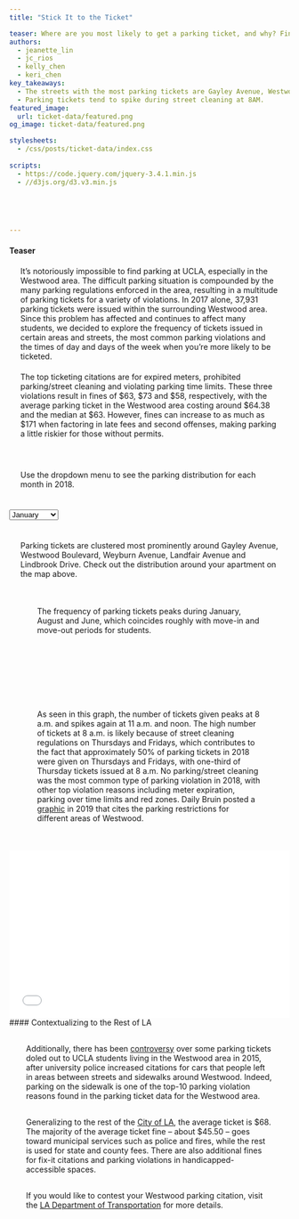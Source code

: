 ```yaml
---
title: "Stick It to the Ticket"

teaser: Where are you most likely to get a parking ticket, and why? Find out the times and days when parking citations spike near you.
authors:
  - jeanette_lin
  - jc_rios
  - kelly_chen
  - keri_chen
key_takeaways:
  - The streets with the most parking tickets are Gayley Avenue, Westwood Boulevard, Weyburn Avenue, Landfair, Avenue and Lindbrook Drive.
  - Parking tickets tend to spike during street cleaning at 8AM.
featured_image:
  url: ticket-data/featured.png
og_image: ticket-data/featured.png

stylesheets:
  - /css/posts/ticket-data/index.css
  
scripts:
  - https://code.jquery.com/jquery-3.4.1.min.js
  - //d3js.org/d3.v3.min.js


  

  
---
```

<script src="https://cdn.plot.ly/plotly-latest.min.js"></script>
#### Teaser
<p class="text" style="margin:20px;">It’s notoriously impossible to find parking at UCLA, especially in the Westwood area. The difficult parking situation is compounded by the many parking regulations enforced in the area, resulting in a multitude of parking tickets for a variety of violations. In 2017 alone, 37,931 parking tickets were issued within the surrounding Westwood area. Since this problem has affected and continues to affect many students, we decided to explore the frequency of tickets issued in certain areas and streets, the most common parking violations and the times of day and days of the week when you’re more likely to be ticketed.
</p>

<p class="text" style="margin:20px;">The top ticketing citations are for expired meters, prohibited parking/street cleaning and violating parking time limits. These three violations result in fines of $63, $73 and $58, respectively, with the average parking ticket in the Westwood area costing around $64.38 and the median at $63. However, fines can increase to as much as $171 when factoring in late fees and second offenses, making parking a little riskier for those without permits.
</p>

<br/>
<p class="text" style="margin:20px;">
Use the dropdown menu to see the parking distribution for each month in 2018.
</p>
<br/>


<div class="month-select" style="width:200px;">
<select id='month' onchange='changemonth()'>
  <option value="jan">January</option>
  <option value="feb">February</option>
  <option value="mar">March</option>
  <option value="apr">April</option>
  <option value="may">May</option>
  <option value="june">June</option>
  <option value="july">July</option>
  <option value="aug">August</option>
  <option value="sept">September</option>
  <option value="oct">October</option>
  <option value="nov">November</option>
  <option value="dec">December</option>
</select>
</div>


<div id="map"></div>
<br/>


<p class="text" style="margin:20px;">
Parking tickets are clustered most prominently around Gayley Avenue, Westwood Boulevard, Weyburn Avenue, Landfair Avenue and Lindbrook Drive. Check out the distribution around your apartment on the map above.
</p>

<p class="text" style="margin:50px;">
The frequency of parking tickets peaks during January, August and June, which coincides roughly with move-in and move-out periods for students.
</p>

<script src="/js/posts/ticket-data/index.js"></script>

<script async defer
        src="https://maps.googleapis.com/maps/api/js?key=AIzaSyAtIR0I3rLXvB4YTJ3L_G2iq4koHzmJgp8&libraries=visualization&callback=initMap">
</script>

<br>

<br>
<div  id="plotly-div"></div>


<p class="text" style="margin: 50px;">
As seen in this graph, the number of tickets given peaks at 8 a.m. and spikes again at 11 a.m. and noon. The high number of tickets at 8 a.m. is likely because of street cleaning regulations on Thursdays and Fridays, which contributes to the fact that approximately 50% of parking tickets in 2018 were given on Thursdays and Fridays, with one-third of Thursday tickets issued at 8 a.m. No parking/street cleaning was the most common type of parking violation in 2018, with other top violation reasons including meter expiration, parking over time limits and red zones. Daily Bruin posted a <a href="https://dailybruin.com/2019/12/07/graphics-gayley-parking-policies/">graphic</a> in 2019 that cites the parking restrictions for different areas of Westwood.
</p>




<iframe width="100%" height="300px" frameborder="0" scrolling="no" src="//plot.ly/~jeanettelin8/15.embed?showlink=false&width=40%&height=300px&modebar=false"></iframe>



<br>
#### Contextualizing to the Rest of LA
<p class="text" style="margin:30px;">
Additionally, there has been <a href="https://www.w3schools.com">controversy</a> over some parking tickets doled out to UCLA students living in the Westwood area in 2015, after university police increased citations for cars that people left in areas between streets and sidewalks around Westwood. Indeed, parking on the sidewalk is one of the top-10 parking violation reasons found in the parking ticket data for the Westwood area.
 </p>
 <p class="text" style="margin:30px;">
Generalizing to the rest of the <a href="https://ladot.lacity.org/what-we-do/parking/parking-tickets">City of LA</a>, the average ticket is $68. The majority of the average ticket fine – about $45.50 – goes toward municipal services such as police and fires, while the rest is used for state and county fees. There are also additional fines for fix-it citations and parking violations in handicapped-accessible spaces.
 </p>
 <p class="text" style="margin:30px;">
If you would like to contest your Westwood parking citation, visit the <a href="https://prodpci.etimspayments.com/pbw/include/laopm/contest.htm">LA Department of Transportation</a> for more details. 
</p>







<script>

















trace1 = {
  line: {
    color: 'rgb(8,48,107)', 
    width: 10
  }, 
  sort: false, 
  type: 'bar', 
  xsrc: 'jeanettelin8:16:18b986', 
  x: ['Sunday', 'Monday', 'Tuesday', 'Wednesday', 'Thursday', 'Friday', 'Saturday'], 
  ysrc: 'jeanettelin8:16:64b793', 
  y: [1171, 2736, 3251, 3503, 5977, 6023, 1690], 
  frame: null, 
  xaxis: 'x', 
  yaxis: 'y', 
  marker: {
    line: {color: 'rgba(31,119,180,1)'}, 
    color: 'rgb(158,202,225)'
  }, 
  error_x: {color: 'rgba(31,119,180,1)'}, 
  error_y: {color: 'rgba(31,119,180,1)'}, 
  textsrc: 'jeanettelin8:16:497088', 
  text: ['4.8% of 2018 tickets', '11.2% of 2018 tickets', '13.4% of 2018 tickets', '14.4% of 2018 tickets', '24.5% of 2018 tickets', '24.7% of 2018 tickets', '6.9% of 2018 tickets']
};
data = [trace1];
layout = {
  title: 'Weekly Tickets in 2018', 
  xaxis: {
    type: 'category', 
    title: 'Day of the Week', 
    domain: [0, 1], 
    automargin: true, 
    categoryarray: ['Sunday', 'Monday', 'Tuesday', 'Wednesday', 'Thursday', 'Friday', 'Saturday'], 
    categoryorder: 'array'
  }, 
  yaxis: {
    title: 'Number of Tickets', 
    domain: [0, 1], 
    automargin: true
  }, 
  margin: {
    b: 40, 
    l: 60, 
    r: 10, 
    t: 25
  }, 
  hovermode: 'closest', 
  showlegend: false
};
Plotly.plot('plotly-div', {
  data: data,
  layout: layout
});
</script>
